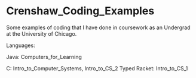 # Crenshaw_Coding_Examples
Some examples of coding that I have done in coursework as an Undergrad at the University of Chicago.

Languages:

Java: Computers_for_Learning

C: Intro_to_Computer_Systems, Intro_to_CS_2
Typed Racket: Intro_to_CS_1
